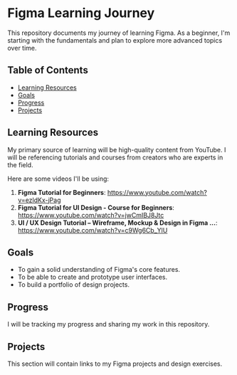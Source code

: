 # Figma Learning Journey

This repository documents my journey of learning Figma. As a beginner, I'm starting with the fundamentals and plan to explore more advanced topics over time.

## Table of Contents
- [Learning Resources](#learning-resources)
- [Goals](#goals)
- [Progress](#progress)
- [Projects](#projects)

## Learning Resources

My primary source of learning will be high-quality content from YouTube. I will be referencing tutorials and courses from creators who are experts in the field.

Here are some videos I'll be using:

1.  **Figma Tutorial for Beginners**: https://www.youtube.com/watch?v=ezldKx-jPag
2.  **Figma Tutorial for UI Design - Course for Beginners**: https://www.youtube.com/watch?v=jwCmIBJ8Jtc
3. **UI / UX Design Tutorial – Wireframe, Mockup & Design in Figma ...**: https://www.youtube.com/watch?v=c9Wg6Cb_YlU

## Goals

*   To gain a solid understanding of Figma's core features.
*   To be able to create and prototype user interfaces.
*   To build a portfolio of design projects.

## Progress

I will be tracking my progress and sharing my work in this repository.

## Projects

This section will contain links to my Figma projects and design exercises.